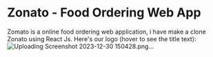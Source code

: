 # Zonato -  Food Ordering Web App
Zomato is a online food ordering web  application, i have make a clone Zonato  using React Js.
Here's our logo (hover to see the title text):
![Uploading Screenshot 2023-12-30 150428.png…]()
